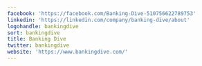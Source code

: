 ```yaml
---
facebook: 'https://facebook.com/Banking-Dive-510756622789753'
linkedin: 'https://linkedin.com/company/banking-dive/about'
logohandle: bankingdive
sort: bankingdive
title: Banking Dive
twitter: bankingdive
website: 'https://www.bankingdive.com/'
---
```

